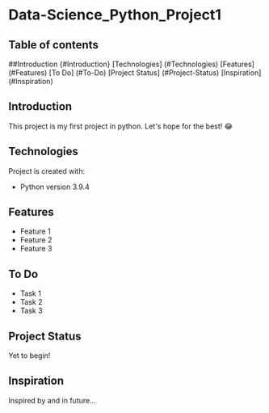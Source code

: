 # Data-Science_Python_Project1

## Table of contents

##Introduction {#Introduction}
[Technologies] (#Technologies)
[Features] (#Features)
[To Do] (#To-Do)
[Project Status] (#Project-Status)
[Inspiration] (#Inspiration)

## Introduction

This project is my first project in python. Let's hope for the best! :joy:

## Technologies

Project is created with:

- Python version 3.9.4

## Features

- Feature 1
- Feature 2
- Feature 3

## To Do

- Task 1
- Task 2
- Task 3

## Project Status

Yet to begin!

## Inspiration

Inspired by and in future...
